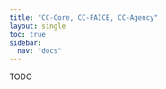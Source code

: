 ```yaml
---
title: "CC-Core, CC-FAICE, CC-Agency"
layout: single
toc: true
sidebar:
  nav: "docs"
---
```


TODO

